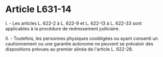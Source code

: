 # Article L631-14

I. - Les articles L. 622-2 à L. 622-9 et L. 622-13 à L. 622-33 sont applicables à la procédure de redressement judiciaire.

II. - Toutefois, les personnes physiques coobligées ou ayant consenti un cautionnement ou une garantie autonome ne peuvent se prévaloir des dispositions prévues au premier alinéa de l'article L. 622-28.
